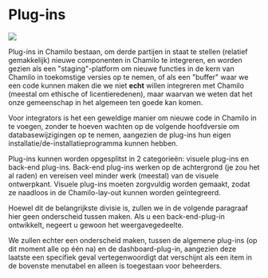 # Plug-ins

![](../../.gitbook/assets/images33%20%282%29.png)

Plug-ins in Chamilo bestaan, om derde partijen in staat te stellen \(relatief gemakkelijk\) nieuwe componenten in Chamilo te integreren, en worden gezien als een "staging"-platform om nieuwe functies in de kern van Chamilo in toekomstige versies op te nemen, of als een "buffer" waar we een code kunnen maken die we niet **echt** willen integreren met Chamilo \(meestal om ethische of licentieredenen\), maar waarvan we weten dat het onze gemeenschap in het algemeen ten goede kan komen.

Voor integrators is het een geweldige manier om nieuwe code in Chamilo in te voegen, zonder te hoeven wachten op de volgende hoofdversie om databasewijzigingen op te nemen, aangezien de plug-ins hun eigen installatie/de-installatieprogramma kunnen hebben.

Plug-ins kunnen worden opgesplitst in 2 categorieën: visuele plug-ins en back-end plug-ins. Back-end plug-ins werken op de achtergrond \(je zou het al raden\) en vereisen veel minder werk \(meestal\) van de visuele ontwerpkant. Visuele plug-ins moeten zorgvuldig worden gemaakt, zodat ze naadloos in de Chamilo-lay-out kunnen worden geïntegreerd.

Hoewel dit de belangrijkste divisie is, zullen we in de volgende paragraaf hier geen onderscheid tussen maken. Als u een back-end-plug-in ontwikkelt, negeert u gewoon het weergavegedeelte.

We zullen echter een onderscheid maken, tussen de algemene plug-ins \(op dit moment alle op één na\) en de dashboard-plug-in, aangezien deze laatste een specifiek geval vertegenwoordigt dat verschijnt als een item in de bovenste menutabel en alleen is toegestaan voor beheerders.

